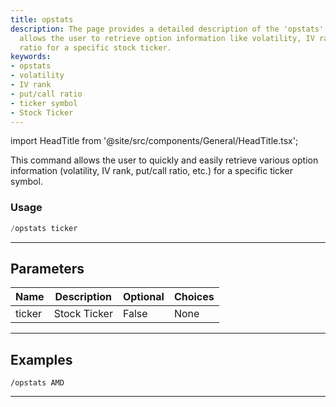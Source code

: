 ```yaml
---
title: opstats
description: The page provides a detailed description of the 'opstats' command which
  allows the user to retrieve option information like volatility, IV rank, put/call
  ratio for a specific stock ticker.
keywords:
- opstats
- volatility
- IV rank
- put/call ratio
- ticker symbol
- Stock Ticker
---
```


import HeadTitle from '@site/src/components/General/HeadTitle.tsx';

<HeadTitle title="options: opstats - Telegram Reference | OpenBB Bot Docs" />

This command allows the user to quickly and easily retrieve various option information (volatility, IV rank, put/call ratio, etc.) for a specific ticker symbol.

### Usage

```python wordwrap
/opstats ticker
```

---

## Parameters

| Name | Description | Optional | Choices |
| ---- | ----------- | -------- | ------- |
| ticker | Stock Ticker | False | None |


---

## Examples

```
/opstats AMD
```
---

